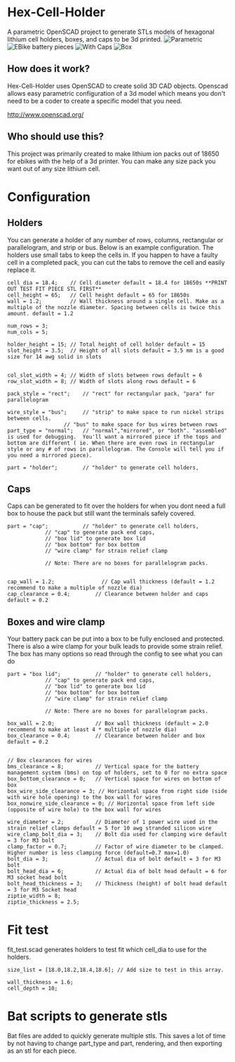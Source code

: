 # Hex-Cell-Holder
A parametric OpenSCAD project to generate STLs models of hexagonal lithium cell holders, boxes, and caps to be 3d printed. 
![Parametric](https://media.giphy.com/media/fBPInOvxaOiWQu1nSp/giphy.gif)
![EBike battery pieces](https://i.imgur.com/O8yBjoj.jpg)
![With Caps](https://i.imgur.com/ffPChFY.jpg)
![Box](https://i.imgur.com/kKj4PKd.jpg)

## How does it work?
Hex-Cell-Holder uses OpenSCAD to create solid 3D CAD objects. Openscad allows easy parametric configuration of a 3d model which means you don't need to be a coder to create a specific model that you need.

http://www.openscad.org/

## Who should use this?
This project was primarily created to make lithium ion packs out of 18650 for ebikes with the help of a 3d printer. You can make any size pack you want out of any size lithium cell. 

# Configuration

## Holders
You can generate a holder of any number of rows, columns, rectangular or parallelogram, and strip or bus. Below is an example configuration.
The holders use small tabs to keep the cells in. If you happen to have a faulty cell in a completed pack, you can cut the tabs to remove the cell and easily replace it.

    cell_dia = 18.4;    // Cell diameter default = 18.4 for 18650s **PRINT OUT TEST FIT PIECE STL FIRST**
    cell_height = 65;	// Cell height default = 65 for 18650s
    wall = 1.2;         // Wall thickness around a single cell. Make as a multiple of the nozzle diameter. Spacing between cells is twice this amount. default = 1.2

    num_rows = 3;       
    num_cols = 5;

    holder_height = 15; // Total height of cell holder default = 15
    slot_height = 3.5;  // Height of all slots default = 3.5 mm is a good size for 14 awg solid in slots


    col_slot_width = 4; // Width of slots between rows default = 6
    row_slot_width = 8; // Width of slots along rows default = 6

    pack_style = "rect";	// "rect" for rectangular pack, "para" for parallelogram

    wire_style = "bus";		// "strip" to make space to run nickel strips between cells.
                      // "bus" to make space for bus wires between rows
    part_type = "normal";   // "normal","mirrored", or "both". "assembled" is used for debugging.  You'll want a mirrored piece if the tops and bottom are different ( ie. When there are even rows in rectangular style or any # of rows in parallelogram. The Console will tell you if you need a mirrored piece).

    part = "holder";   		// "holder" to generate cell holders, 
## Caps        
Caps can be generated to fit over the holders for when you dont need a full box to house the pack but still want the terminals safely covered.

    part = "cap";   		// "holder" to generate cell holders, 
                // "cap" to generate pack end caps, 
                // "box lid" to generate box lid
                // "box bottom" for box bottom
                // "wire clamp" for strain relief clamp

                // Note: There are no boxes for parallelogram packs.


    cap_wall = 1.2;				  // Cap wall thickness (default = 1.2 recommend to make a multiple of nozzle dia)
    cap_clearance = 0.4;		// Clearance between holder and caps default = 0.2

## Boxes and wire clamp
Your battery pack can be put into a box to be fully enclosed and protected. There is also a wire clamp for your bulk leads to provide some strain relief. The box has many options so read through the config to see what you can do

    part = "box lid";   		// "holder" to generate cell holders, 
                // "cap" to generate pack end caps, 
                // "box lid" to generate box lid
                // "box bottom" for box bottom
                // "wire clamp" for strain relief clamp

                // Note: There are no boxes for parallelogram packs.

    box_wall = 2.0;				// Box wall thickness (default = 2.0 recommend to make at least 4 * multiple of nozzle dia)
    box_clearance = 0.4;		// Clearance between holder and box default = 0.2


    // Box clearances for wires 
    bms_clearance = 8; 			// Vertical space for the battery management system (bms) on top of holders, set to 0 for no extra space
    box_bottom_clearance = 0;	// Vertical space for wires on bottom of box
    box_wire_side_clearance = 3; // Horizontal space from right side (side with wire hole opening) to the box wall for wires
    box_nonwire_side_clearance = 0; // Horizontal space from left side (opposite of wire hole) to the box wall for wires

    wire_diameter = 2;			// Diameter of 1 power wire used in the strain relief clamps default = 5 for 10 awg stranded silicon wire
    wire_clamp_bolt_dia = 3;	// Bolt dia used for clamping wire default = 3 for M3 bolt
    clamp_factor = 0.7;			// Factor of wire diameter to be clamped. Higher number is less clamping force (default=0.7 max=1.0)
    bolt_dia = 3;				// Actual dia of bolt default = 3 for M3 bolt
    bolt_head_dia = 6;			// Actual dia of bolt head default = 6 for M3 socket head bolt
    bolt_head_thickness = 3;	// Thickness (height) of bolt head default = 3 for M3 Socket head
    ziptie_width = 8;
    ziptie_thickness = 2.5;

# Fit test
fit_test.scad generates holders to test fit which cell_dia to use for the holders.

    size_list = [18.0,18.2,18.4,18.6]; // Add size to test in this array.

    wall_thickness = 1.6;
    cell_depth = 10;

# Bat scripts to generate stls
Bat files are added to quickly generate multiple stls. This saves a lot of time by not having to change part_type and part, rendering, and then exporting as an stl for each piece.




